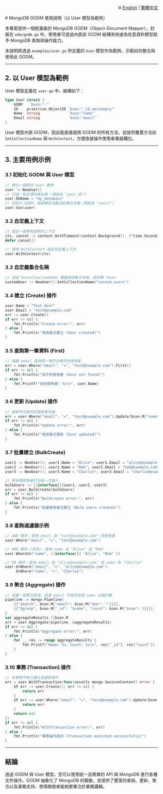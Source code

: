 <file name=0 path=/Users/aluo/project/gotest/Readme.md><p align="right">
  🌐 [English](docs/Readme.en.md) | [繁體中文](README.md)
</p>
# MongoDB GODM 使用說明（以 User 模型為範例）

本專案提供一個輕量級的 MongoDB GODM（Object-Document Mapper），封裝在 `odm/godm.go` 中。使用者可透過內嵌該 GODM 結構來快速為任意資料模型賦予 MongoDB 查詢與操作能力。

本說明將透過 `examples/user.go` 所定義的 `User` 模型作為範例，示範如何整合與使用此 GODM。

---

## 2. 以 User 模型為範例

User 模型定義在 `user.go` 中，結構如下：

```go
type User struct {
    GODM   `bson:"-"`
    ID    primitive.ObjectID `bson:"_id,omitempty"`
    Name  string             `bson:"name"`
    Email string             `bson:"email"`
}
```

User 模型內嵌 GODM，因此能直接調用 GODM 的所有方法，並提供覆蓋方法如 `SetCollectionName` 與 `WithContext`，方便直接操作使用者專屬欄位。

---

## 3. 主要用例示例

### 3.1 初始化 GODM 與 User 模型

```go
// 建立一個新的 User 實例
user := NewUser()
// 可選：指定資料庫名稱 (預設為 "your_db")
user.DbName = "my_database"
// 初始化 GODM，依據模型自動決定集合名稱（預設為 "users"）
user.Use(user)
```

### 3.2 自定義上下文

```go
// 設定一個帶有超時的上下文
ctx, cancel := context.WithTimeout(context.Background(), 5*time.Second)
defer cancel()

// 使用 WithContext 設定自定義上下文
user.WithContext(ctx)
```

### 3.3 自定義集合名稱

```go
// 透過 SetCollectionName 覆蓋預設集合名稱，並回傳 *User
customUser := NewUser().SetCollectionName("custom_users")
```

### 3.4 建立 (Create) 操作

```go
user.Name = "Test User"
user.Email = "test@example.com"
err := user.Create()
if err != nil {
    fmt.Println("Create error:", err)
} else {
    fmt.Println("使用者已建立 (User created)")
}
```

### 3.5 查詢第一筆資料 (First)

```go
// 根據 email 查詢第一筆符合條件的使用者
err = user.Where("email", "=", "test@example.com").First()
if err != nil {
    fmt.Println("找不到使用者 (User not found)")
} else {
    fmt.Printf("找到使用者: %s\n", user.Name)
}
```

### 3.6 更新 (Update) 操作

```go
// 更新符合條件的使用者名稱
err = user.Where("email", "=", "test@example.com").Update(bson.M{"name": "Updated User"})
if err != nil {
    fmt.Println("Update error:", err)
} else {
    fmt.Println("使用者已更新 (User updated)")
}
```

### 3.7 批量建立 (BulkCreate)

```go
user1 := NewUser(); user1.Name = "Alice"; user1.Email = "alice@example.com"
user2 := NewUser(); user2.Name = "Bob"; user2.Email = "bob@example.com"
user3 := NewUser(); user3.Name = "Charlie"; user3.Email = "charlie@example.com"

// 將多個使用者打包後一次插入
bulkUsers := []interface{}{user1, user2, user3}
err = user.BulkCreate(bulkUsers)
if err != nil {
    fmt.Println("BulkCreate error:", err)
} else {
    fmt.Println("批量使用者已建立 (Bulk users created)")
}
```

### 3.8 查詢過濾器示例

```go
// AND 條件：查詢 email 為 "test@example.com" 的使用者
user.Where("email", "=", "test@example.com")

// AND 條件 (包含)：查詢 name 為 "Alice" 或 "Bob"
user.WhereIn("name", []interface{}{ "Alice", "Bob" })

// OR 條件：查詢 email 為 "alice@example.com" 或 name 為 "Charlie"
user.OrWhere("email", "=", "alice@example.com").
     OrWhere("name", "=", "Charlie")
```

### 3.9 聚合 (Aggregate) 操作

```go
// 定義一個聚合管道，過濾 email 不為空並按 name 分組計數
pipeline := mongo.Pipeline{
    {{"$match", bson.M{"email": bson.M{"$ne": ""}}}},
    {{"$group", bson.M{"_id": "$name", "count": bson.M{"$sum": 1}}}},
}
var aggregateResults []bson.M
err = user.Aggregate(pipeline, &aggregateResults)
if err != nil {
    fmt.Println("Aggregate error:", err)
} else {
    for _, res := range aggregateResults {
        fmt.Printf("Name: %v, Count: %v\n", res["_id"], res["count"])
    }
}
```

### 3.10 事務 (Transaction) 操作

```go
// 在事務中執行建立及更新操作
err = user.WithTransaction(func(sessCtx mongo.SessionContext) error {
    if err := user.Create(); err != nil {
        return err
    }
    if err := user.Where("email", "=", "test@example.com").Update(bson.M{"name": "Tx Updated User"}); err != nil {
        return err
    }
    return nil
})
if err != nil {
    fmt.Println("WithTransaction error:", err)
} else {
    fmt.Println("事務操作成功 (Transaction executed successfully)")
}
```

---

## 結論

透過 GODM 與 User 模型，您可以使用統一且簡單的 API 與 MongoDB 進行各種文件操作。GODM 抽象化了 MongoDB 的驅動，並提供了豐富的查詢、更新、聚合以及事務支持，使得開發者能夠更專注於業務邏輯。
</file>
